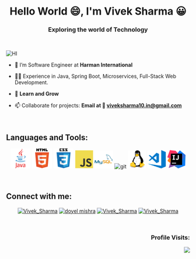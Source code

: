 <h1 align="center">Hello World 😄, I'm Vivek Sharma 😀</h1>
<h3 align="center"> Exploring the world of Technology</h3>
<br>

![HI](https://user-images.githubusercontent.com/84865211/133631704-6071b816-502f-41bc-8bac-65246aa07962.jpeg)



- 🔭 I’m Software Engineer at **Harman International**
- 🧑‍💻 Experience in Java, Spring Boot, Microservices, Full-Stack Web Development.
- 🥇 **Learn and Grow**
  
- 📫 Collaborate for projects: **Email at 🎁 viveksharma10.in@gmail.com**

<br>

## Languages and Tools:
<p align="center">


<img src="https://raw.githubusercontent.com/devicons/devicon/master/icons/java/java-original-wordmark.svg" alt="java" width="55" height="55" />
<img src="https://raw.githubusercontent.com/devicons/devicon/master/icons/html5/html5-original-wordmark.svg" alt="html5" width="55" height="55"/> 
<img src="https://raw.githubusercontent.com/devicons/devicon/master/icons/css3/css3-original-wordmark.svg" alt="css3" width="55" height="55"/> 
<img src="https://raw.githubusercontent.com/devicons/devicon/master/icons/javascript/javascript-original.svg" alt="javascript" width="50" height="50" />
<img src="https://raw.githubusercontent.com/devicons/devicon/master/icons/mysql/mysql-original-wordmark.svg" alt="mysql" width="50" height="50" />
<img src="https://www.vectorlogo.zone/logos/git-scm/git-scm-icon.svg" alt="git" width="50" height="50"/>
<img src="https://raw.githubusercontent.com/devicons/devicon/master/icons/linux/linux-original.svg" alt="linux" width="50" height="50"/>
<img src="https://github.com/vaibhavmittal2000/QwikLabs/blob/main/assets/vscode.png" alt="VScode" width="50" height="50" />
<img src="https://github.com/vaibhavmittal2000/QwikLabs/blob/main/assets/intellij-idea.svg" alt="IntellijIdea" width="50" height="50" /></p>
  
</p>

<!-- ## Github Summary

<p align="left"><img src="https://github-readme-stats.vercel.app/api?username=VivekSharma1007&show_icons=true&theme=gotham&count_private=true" alt="Akhilesh Garg | Stats"></p>
<p align="left"><img src="https://github-readme-streak-stats.herokuapp.com/?user=VivekSharma1007&&theme=gotham" alt="Akhilesh Garf | Streaks"></p>
<p align="left"><img src="https://github-readme-stats.vercel.app/api/top-langs/?username=VivekSharma1007&theme=gotham" alt="Akhilesh Garg | Most used Programming languages"></p> -->

<br>

<!-- <h3 align="left">Connect with me:</h3> -->
## Connect with me: 
<p align="center">
<a href="https://www.linkedin.com/in/vivek-sharma10/" target="blank"><img align="center" src="https://raw.githubusercontent.com/rahuldkjain/github-profile-readme-generator/master/src/images/icons/Social/linked-in-alt.svg" alt="Vivek_Sharma" height="35" width="35" /></a>
<a href="https://leetcode.com/Vivek_Sharma10/" target="blank"><img align="center" src="https://raw.githubusercontent.com/rahuldkjain/github-profile-readme-generator/master/src/images/icons/Social/leet-code.svg" alt="doyel mishra" height="35" width="35" /></a>
<a href="https://www.hackerrank.com/viveksharma10_in" target="blank"><img align="center" src="https://raw.githubusercontent.com/rahuldkjain/github-profile-readme-generator/master/src/images/icons/Social/hackerrank.svg" alt="Vivek_Sharma" height="35" width="35" /></a>
<a href="https://instagram.com/vivek_sharma0710?utm_medium=copy_link" target="blank"><img align="center" src="https://raw.githubusercontent.com/rahuldkjain/github-profile-readme-generator/master/src/images/icons/Social/instagram.svg" alt="Vivek_Sharma" height="35" width="35" /></a>
</p>

<br>

<!-- <h2 align = "right">  Profile Visits: </h2> -->
<h3 align=" right"> Profile Visits:</h3>
<img align = "right" src='https://profile-counter.glitch.me/VivekSharma1007/count.svg' width='auto'>


